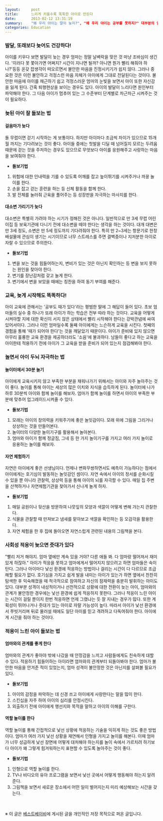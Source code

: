 ```yaml
---
layout:     post
title:      느리게 키울수록 똑똑한 아이로 만든다
date:       2013-02-12 13:31:19
summary:    "왜 우리 아이는 말이 늦지?", "왜 우리 아이는 공부를 못하지?" 대부분의 엄마들은 다른 아이와 비교하면서 빠르지 않다고 걱정한다. 그러나 늦되다고 해서 아이에게 문제가 되는 것은 아니다. 오히려 느리게 키울수록 아이의 잠재력은 더 커져 똑똑한 아이로 만들 수 있다. 아이의 리듬에 맞춰 느리게 키우는 아이디어를 소개한다.
categories: Education
---
```



### 발달, 또래보다 늦어도 건강하다!
아이를 키우다 보면 발달이 늦는 경우 엄마는 정말 날벼락을 맞은 것 마냥 조바심이 생긴다. '이러다 못 쫓아가면 어쩌지? 시간이 지나면 될까? 아니면 뭔가 빨리 해줘야 하나?'등등 온갖 잡생각이 떠오르면서 불안한 마음을 진정시키기가 쉽지 않다. 그러나 중요한 것은 이런 불안하고 걱정스런 마음 자체가 아이에게 그대로 전달된다는 것이다. 불안한 마음에 아이를 채근하기 쉽고 걱정스러운 엄마의 눈빛을 보면서 아이 또한 자신감을 잃게 된다. 간혹 퇴행현상을 보이는 경우도 있다. 아이의 발달이 느리다면 원인부터 파악해야 한다. 그 다음 아이가 멈추어 있는 그 수준부터 단계별로 차근차근 시켜주는 것이 필요하다.

### 늦된 아이 잘 돌보는 법
#### 걸음마가 늦다
돌 무렵이면 걷기 시작하는 게 보통이다. 하지만 아이마다 조금씩 차이가 있으므로 15개월 까지는 기다려보는 것이 좋다. 아이들 중에는 첫발을 디딜 때 넘어질지 모르는 두려움 때문에 걷는 것을 주저하는 경우도 있으므로 무엇보다 아이를 응원해주고 사랑하는 마음을 보여줘야 한다.

* **돌보기법**       
1. 위험에 대한 인내력을 기를 수 있도록 어깨를 잡고 높이뛰기를 시켜주거나 까꿍 놀이를 한다. 
2. 손을 잡고 걷는 훈련을 하는 등 신체 활동을 함께 한다. 
3. 발 전체를 눌러줘 근육을 풀어주는 등 성장판을 자극하는 마사지를 한다.

#### 대소변 가리기가 늦다
대소변은 특별히 가려야 하는 시기가 정해진 것은 아니다. 일반적으로 만 3세 무렵 어린이집 등 보육기관에 다니기 전에 대소변을 떼야 한다는 생각을 하는 것이다. 대개 대변은 만 3세 정도, 소변은 만 5세 정도까지 기다려줘야 한다. 특히 만 2~3세는 항문기로 한창 배설물에 관심이 생기는 시기이므로 너무 스트레스를 주면 결벽증이나 지저분한 아이로 자랄 수 있으므로 주의한다.

* **돌보기법** 
1. 변을 보는 것을 힘들어하는지, 변비가 있는 것은 아닌지 확인하는 등 변을 보지 못하는 원인을 찾아야 한다. 
2. 변기를 장난감처럼 갖고 놀게 한다. 
3. 변기에서 변을 보았을 때에는 칭찬을 하여 동기 부여를 해준다.

### 교육, 늦게 시작해도 똑똑하다!
아이 교육에 관해서는 '공부도 때가 있다'라는 평범한 말에 그 해답이 들어 있다. 초보 엄마들의 실수 중 하나가 또래 아이가 하는 학습은 전부 따라 하는 것이다. 교육을 어떻게 시켜야할 지에 대한 확신이 서지 않은 상태에서 빨리 시작해야 한다는 강박관념에 싸여 있어서이다. 그러나 이런 엄마일수록 둘째 아이에게는 느슨하게 교육을 시킨다. 첫째의 경험을 통해 '때가 되어야 한다'는 것을 깨달았기 때문이다. 아이가 준비돼 있지 않으면 아무리 훌륭한 교육 환경을 제공하더라도 '소음'에 불과하다. 남들이 좋다고 하는 교육을 아이한테 적용하기 전에 아이가 그 교육을 받을 준비가 되어 있는지 점검해봐야 한다.

### 놀면서 아이 두뇌 자극하는 법
#### 놀이터에서 30분 놀기
아이에게 교육시키지 않고 부족한 부분을 채워나가기 위해서는 아이와 자주 놀아주는 것이 좋다. 놀이를 통해 아이는 세상의 많은 이치와 지식을 습득하게 된다. 놀이터에 나가 하루 30분씩 아이와 함께 놀이를 해보자. 엄마가 함께 놀이를 하면서 아이의 부족한 부분에 맞추어 업그레이드시켜줄 수 있다.

* **돌보기법** 
1. 모래는 아이의 창의력을 키워주기에 좋은 놀잇감이다. 모래 위에 그림을 그리거나 상상하는 것을 만들어본다. 
2. 놀이터의 다양한 놀이기구를 활용해서 놀아본다. 
3. 엄마와 아이가 함께 정글짐, 그네 등 한 가지 놀이기구를 가지고 여러 가지 놀이로 응용하는 놀이를 해보자.

#### 자연 체험하기
자연은 아이에게 좋은 선생님이다. 언제나 변화무쌍하면서도 예측이 가능하다는 점에서 아이에게는 호기심이 발동하는 놀잇감인 셈이다. 자연 속에서 아이의 정서를 순화시킬 수 있을 뿐 아니라 관찰력, 상상력 등을 통해 아이의 뇌를 자극할 수 있다. 매일 집 주변을 산책하거나 자연체험기관을 찾아가서 신나게 놀게 하자.

* **돌보기법** 
1. 매일 공원이나 뒷산을 방문하여 나뭇잎의 모양과 색깔이 어떻게 변해 가는지 관찰한다. 
2. 식물을 관찰할 때 만져보고 냄새를 맡아보고 색깔을 확인하는 등 오감각을 활용한다. 
3. 자연 체험을 한 후 집에 돌아오면 자연스럽게 관련된 내용의 그림책을 본다.

### 사회성 적응이 늦으면 줏대가 있다
"빨리 저거 해야지. 엄마 옆에만 계속 있을 거야? 다른 애들 봐. 다 엄마랑 떨어져서 재미있게 하잖아." 아이가 적응을 못하고 엄마에게서 떨어지지 않으려고 하면 엄마들은 속이 탄다. 그러나 아이마다 낯선 환경에 적응하는 방법이나 걸리는 시간이 다 다르므로 조급해할 필요가 없다. 호기심을 가지고 쉽게 발을 내미는 아이가 있는가 하면 옆에서 찬찬히 탐색한 후 익숙해졌을 때 적극적으로 참여하고 자신의 잠재력을 충분히 발휘하는 아이도 있다. 대부분 성격이 내성적이거나 선천적으로 상황에 대한 전환이 늦는 아이, 엄마와의 관계가 불안정한 경우에는 낯선 환경에 쉽게 적응하지 못한다. 그러나 적응이 느린 아이는 시간이 걸릴 뿐이지 한번 적응하면 언제 그랬냐는 듯 잘 지내는 경우가 많다. 또한 계획성이 뛰어나거나 줏대가 있는 아이로 자랄 가능성이 높다. 따라서 아이가 낯선 환경에서 쭈빗거리며 뒤로 물러설 때에도 일단 아이를 믿고 격려하고 다독여줘야 한다. 아이에게 시간을 줘야 하는 것이다.

### 적응이 느린 아이 돌보는 법
#### 엄마와의 관계를 좋게 한다
엄마와의 관계가 좋아야 밖에 나갔을 때 안정감을 느끼고 사람들에게도 친숙하게 대할 수 있다. 적응하기 힘들어하는 아이라면 엄마와의 관계부터 되돌아봐야 한다. 엄마가 불안한 마음을 안겨준 적이 있었는지, 엄마 성격이 불안정한 것은 아닌지를 살펴볼 필요가 있다.

* **돌보기법** 
1. 아이의 감정을 파악하는 데 신경 쓰고 아이에게 사랑한다는 말을 많이 한다. 
2. 스킨십을 자주 하여 아이의 심리를 안정시킨다. 
3. 외출하기 전에 아이에게 행선지와 목적을 말하고 아이의 이해를 구한다.

#### 역할 놀이를 한다
역할 놀이를 통해 간접적으로 낯선 상황에 적응하는 기술을 익히게 하는 것도 좋은 방법이다. 엄마가 여러 가지 낯선 상황을 재연해서 인형을 가지고 놀이를 해본다. 이때 엄마가 너무 성급하게 낯선 장면에 어떻게 대처해야 하는지를 놀이 속에서 가르치려 하기보다 아이가 왜 그렇게 힘겨워하는지 표현할 수 있도록 놀아주는 것이 좋다.

* **돌보기법** 
1. 인형으로 역할 놀이를 한다. 
2. TV나 비디오의 유아 프로그램을 보면서 낯선 곳에서 어떻게 행동해야 하는지 알려준다. 
3. 그림책을 보면서 새로운 장소에서 어떤 일이 벌어지는지 미리 예상해보는 시간을 갖는다. 


<br /><br />
※ 이 글은 [베스트베이비](http://www.ibestbaby.co.kr)에 게시된 글을 개인적인 저장 목적으로 퍼온 글입니다.